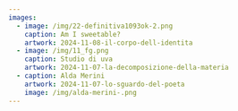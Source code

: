 ```yaml
---
images:
  - image: /img/22-definitiva1093ok-2.png
    caption: Am I sweetable?
    artwork: 2024-11-08-il-corpo-dell-identita
  - image: /img/11_fg.png
    caption: Studio di uva
    artwork: 2024-11-07-la-decomposizione-della-materia
  - caption: Alda Merini
    artwork: 2024-11-07-lo-sguardo-del-poeta
    image: /img/alda-merini-.png
---
```

